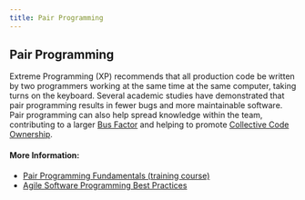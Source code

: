 ```yaml
---
title: Pair Programming
---
```

## Pair Programming

Extreme Programming (XP) recommends that all production code be written by two programmers working at the same time at the same computer, taking turns on the keyboard. Several academic studies have demonstrated that pair programming results in fewer bugs and more maintainable software. Pair programming can also help spread knowledge within the team, contributing to a larger <a href='http://deviq.com/bus-factor/' target='_blank' rel='nofollow'>Bus Factor</a> and helping to promote <a href='http://deviq.com/collective-code-ownership/' target='_blank' rel='nofollow'>Collective Code Ownership</a>.

#### More Information:

- <a href='http://bit.ly/PS-PairProgramming' target='_blank' rel='nofollow'>Pair Programming Fundamentals (training course)</a>
- <a href='https://www.versionone.com/agile-101/agile-software-programming-best-practices/pair-programming/' target='_blank' rel='nofollow'>Agile Software Programming Best Practices</a>

